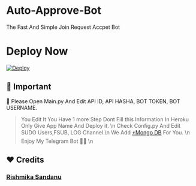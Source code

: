 # Auto-Approve-Bot
The Fast And Simple Join Request Accpet Bot 

# Deploy Now

[![Deploy](https://www.herokucdn.com/deploy/button.svg)](https://heroku.com/deploy?template=https://github.com/RishBropromax/Auto-Approve-Bot.git)

## 📌 Important
💠 Please Open Main.py And Edit API ID, API HASHA, BOT TOKEN, BOT USERNAME.

> You Edit It You Have 1 more Step Dont Fill this Information In Heroku Only Give App Name And Deploy it. \n
> Check Config.py And Edit SUDO Users,FSUB, LOG Channel.\n
>  We Add [⚡️Mongo DB](https://youtu.be/BQwWuyIgAn0) For You. \n
> Enjoy My Telegram Bot 🎊🎉 \n

## ❤️ Credits 

### [Rishmika Sandanu](t.me/AboutRishmika)

